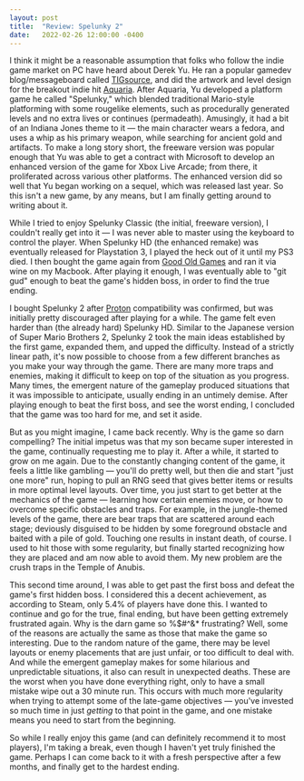 ```yaml
---
layout: post
title:  "Review: Spelunky 2"
date:   2022-02-26 12:00:00 -0400
---
```

I think it might be a reasonable assumption that folks who follow the indie game market on PC have heard about Derek Yu. He ran a popular gamedev blog/messageboard called [TIGsource](https://www.tigsource.com), and did the artwork and level design for the breakout indie hit [Aquaria](https://bit-blot.com/aquaria/). After Aquaria, Yu developed a platform game he called &quot;Spelunky,&quot; which blended traditional Mario-style platforming with some rougelike elements, such as procedurally generated levels and no extra lives or continues (permadeath). Amusingly, it had a bit of an Indiana Jones theme to it — the main character wears a fedora, and uses a whip as his primary weapon, while searching for ancient gold and artifacts. To make a long story short, the freeware version was popular enough that Yu was able to get a contract with Microsoft to develop an enhanced version of the game for Xbox Live Arcade; from there, it proliferated across various other platforms. The enhanced version did so well that Yu began working on a sequel, which was released last year. So this isn't a new game, by any means, but I am finally getting around to writing about it.

While I tried to enjoy Spelunky Classic (the initial, freeware version), I couldn't really get into it — I was never able to master using the keyboard to control the player. When Spelunky HD (the enhanced remake) was eventually released for Playstation 3, I played the heck out of it until my PS3 died. I then bought the game again from [Good Old Games](https://www.gog.com) and ran it via wine on my Macbook. After playing it enough, I was eventually able to &quot;git gud&quot; enough to beat the game's hidden boss, in order to find the true ending.

I bought Spelunky 2 after [Proton](https://github.com/ValveSoftware/Proton/) compatibility was confirmed, but was initially pretty discouraged after playing for a while. The game felt even harder than (the already hard) Spelunky HD. Similar to the Japanese version of Super Mario Brothers 2, Spelunky 2 took the main ideas established by the first game, expanded them, and upped the difficulty. Instead of a strictly linear path, it's now possible to choose from a few different branches as you make your way through the game. There are many more traps and enemies, making it difficult to keep on top of the situation as you progress. Many times, the emergent nature of the gameplay produced situations that it was impossible to anticipate, usually ending in an untimely demise. After playing enough to beat the first boss, and see the worst ending, I concluded that the game was too hard for me, and set it aside.

But as you might imagine, I came back recently. Why is the game so darn compelling? The initial impetus was that my son became super interested in the game, continually requesting me to play it. After a while, it started to grow on me again. Due to the constantly changing content of the game, it feels a little like gambling — you'll do pretty well, but then die and start &quot;just one more&quot; run, hoping to pull an RNG seed that gives better items or results in more optimal level layouts. Over time, you just start to get better at the mechanics of the game — learning how certain enemies move, or how to overcome specific obstacles and traps. For example, in the jungle-themed levels of the game, there are bear traps that are scattered around each stage; deviously disguised to be hidden by some foreground obstacle and baited with a pile of gold. Touching one results in instant death, of course. I used to hit those with some regularity, but finally started recognizing how they are placed and am now able to avoid them. My new problem are the crush traps in the Temple of Anubis.

This second time around, I was able to get past the first boss and defeat the game's first hidden boss. I considered this a decent achievement, as according to Steam, only 5.4% of players have done this. I wanted to continue and go for the true, final ending, but have been getting extremely frustrated again. Why is the darn game so %$#^&amp;* frustrating? Well, some of the reasons are actually the same as those that make the game so interesting. Due to the random nature of the game, there may be level layouts or enemy placements that are just unfair, or too difficult to deal with. And while the emergent gameplay makes for some hilarious and unpredictable situations, it also can result in unexpected deaths. These are the worst when you have done everything right, only to have a small mistake wipe out a 30 minute run. This occurs with much more regularity when trying to attempt some of the late-game objectives — you've invested so much time in just _getting_ to that point in the game, and one mistake means you need to start from the beginning.

So while I really enjoy this game (and can definitely recommend it to most players), I'm taking a break, even though I haven't yet truly finished the game. Perhaps I can come back to it with a fresh perspective after a few months, and finally get to the hardest ending.

